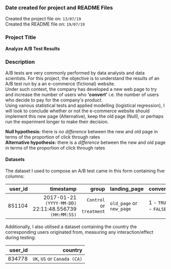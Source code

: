 ### Date created for project and README Files
Created the project file on: ```13/07/19```
<br>
Created the README file on: ```19/07/19```

### Project Title
**Analyze A/B Test Results**

### Description

A/B tests are very commonly performed by data analysts and data scientists.
For this project, the objective is to understand the results of an A/B test run by a an e-commerce (fictional) website.
<br>
Under such context, the company has developed a new web page to try and increase the number of users who **'convert'** i.e. the number of users who decide to pay for the company's product.
<br>
Using various statistical tests and applied modelling (logistical regression), I will look to conclude whether or not the e-commerce website should implement this new page (Alternative), keep the old page (Null), or perhaps run the experiment longer to make their decision.

**Null hypothesis:** there is *no difference* between the new and old page in terms of the proportion of click through rates
<br>
**Alternative hypothesis:** there is a *difference* between the new and old page in terms of the proportion of click through rates

#### Datasets

The dataset I used to compose an A/B test came in this form containing five columns:

|user_id   |timestamp   |group   |landing_page   |converted   |
|--:|--:|--:|---|---|
851104 | 2017-01-21 ```(YYYY-MM-DD)``` 22:11:48.556739 ```(HH:MM:SS)```| ```Control``` or ```treatment```| ```old_page``` or ```new_page```| 1 - ```TRUE``` 0 - ```FALSE```|

Additionally, I also utilised a dataset containing the country the corresponding users originated from, measuring any interaction/effect during testing:

|user_id   |country  |
|--:|--:|
834778| ```UK```, ```US``` or ```Canada (CA)```
